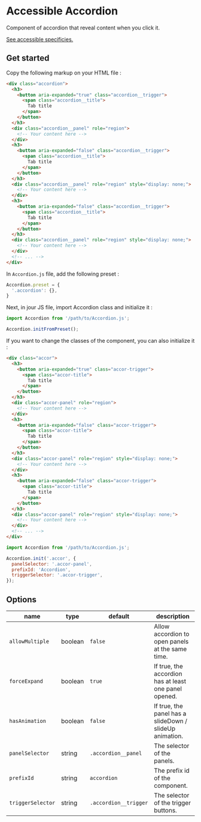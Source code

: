 # Accessible Accordion

Component of accordion that reveal content when you click it.

[See accessible specificies.](https://www.w3.org/TR/wai-aria-practices-1.1/examples/accordion/accordion.html)

## Get started

Copy the following markup on your HTML file :

```html
<div class="accordion">
  <h3>
    <button aria-expanded="true" class="accordion__trigger">
      <span class="accordion__title">
        Tab title
      </span>
    </button>
  </h3>
  <div class="accordion__panel" role="region">
    <!-- Your content here -->
  </div>
  <h3>
    <button aria-expanded="false" class="accordion__trigger">
      <span class="accordion__title">
        Tab title
      </span>
    </button>
  </h3>
  <div class="accordion__panel" role="region" style="display: none;">
    <!-- Your content here -->
  </div>
  <h3>
    <button aria-expanded="false" class="accordion__trigger">
      <span class="accordion__title">
        Tab title
      </span>
    </button>
  </h3>
  <div class="accordion__panel" role="region" style="display: none;">
    <!-- Your content here -->
  </div>
  <!-- ... -->
</div>
```

In `Accordion.js` file, add the following preset :
```js
Accordion.preset = {
  '.accordion': {},
}
```

Next, in jour JS file, import Accordion class and initialize it :
```js
import Accordion from '/path/to/Accordion.js';

Accordion.initFromPreset();
```

If you want to change the classes of the component, you can also initialize it :
```html
<div class="accor">
  <h3>
    <button aria-expanded="true" class="accor-trigger">
      <span class="accor-title">
        Tab title
      </span>
    </button>
  </h3>
  <div class="accor-panel" role="region">
    <!-- Your content here -->
  </div>
  <h3>
    <button aria-expanded="false" class="accor-trigger">
      <span class="accor-title">
        Tab title
      </span>
    </button>
  </h3>
  <div class="accor-panel" role="region" style="display: none;">
    <!-- Your content here -->
  </div>
  <h3>
    <button aria-expanded="false" class="accor-trigger">
      <span class="accor-title">
        Tab title
      </span>
    </button>
  </h3>
  <div class="accor-panel" role="region" style="display: none;">
    <!-- Your content here -->
  </div>
  <!-- ... -->
</div>
```

```js
import Accordion from '/path/to/Accordion.js';

Accordion.init('.accor', {
  panelSelector: '.accor-panel',
  prefixId: 'Accordion',
  triggerSelector: '.accor-trigger',
});
```

## Options

| name              | type    | default               | description                                             |
|-------------------|---------|-----------------------|---------------------------------------------------------|
| `allowMultiple`   | boolean | `false`               | Allow accordion to open panels at the same time.        |
| `forceExpand`     | boolean | `true`                | If true, the accordion has at least one panel opened.   |
| `hasAnimation`    | boolean | `false`               | If true, the panel has a slideDown / slideUp animation. |
| `panelSelector`   | string  | `.accordion__panel`   | The selector of the panels.                             |
| `prefixId`        | string  | `accordion`           | The prefix id of the component.                         |
| `triggerSelector` | string  | `.accordion__trigger` | The selector of the trigger buttons.                    |                      |